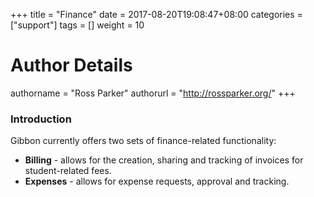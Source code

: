 +++
title = "Finance"
date = 2017-08-20T19:08:47+08:00
categories = ["support"]
tags = []
weight = 10
# Author Details
authorname = "Ross Parker"
authorurl = "http://rossparker.org/"
+++

### Introduction

Gibbon currently offers two sets of finance-related functionality:

*   **Billing** - allows for the creation, sharing and tracking of invoices for student-related fees.
*   **Expenses** - allows for expense requests, approval and tracking.
